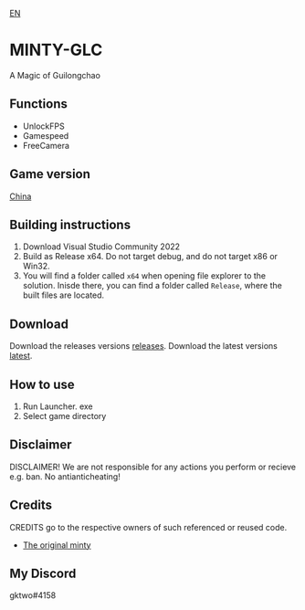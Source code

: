 ﻿[EN](README.md)
# MINTY-GLC
A Magic of Guilongchao
## Functions

- UnlockFPS
- Gamespeed
- FreeCamera

## Game version
[China](https://glc.haowancheng.cn/index/)



## Building instructions
1. Download Visual Studio Community 2022
2. Build as Release x64. Do not target debug, and do not target x86 or Win32.
3. You will find a folder called `x64` when opening file explorer to the solution. Inisde there, you can find a folder called `Release`, where the built files are located.

## Download
Download the releases versions [releases](https://github.com/Gktwo/minty-glc/releases).
Download the latest versions [latest](https://github.com/Gktwo/minty-glc/actions).

## How to use 
1. Run Launcher. exe
2. Select game directory


## Disclaimer
DISCLAIMER! We are not responsible for any actions you perform or recieve e.g. ban. 
No antianticheating!
## Credits
CREDITS go to the respective owners of such referenced or reused code. 
- [The original minty](https://github.com/kindawindytoday)

## My Discord
gktwo#4158
